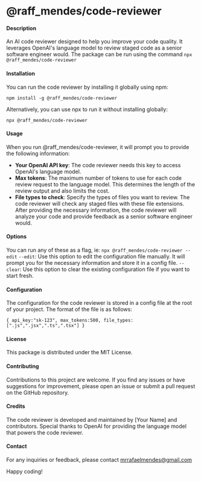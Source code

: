 
# @raff_mendes/code-reviewer

#### Description
An AI code reviewer designed to help you improve your code quality. It leverages OpenAI's language model to review staged code as a senior software engineer would. The package can be run using the command `npx @raff_mendes/code-reviewer`


#### Installation
You can run the code reviewer by installing it globally using npm:

`npm install -g @raff_mendes/code-reviewer`

Alternatively, you can use npx to run it without installing globally:

`npx @raff_mendes/code-reviewer`

#### Usage
When you run @raff_mendes/code-reviewer, it will prompt you to provide the following information:

- **Your OpenAI API key**: The code reviewer needs this key to access OpenAI's language model.
- **Max tokens**: The maximum number of tokens to use for each code review request to the language model. This determines the length of the review output and also limits the cost.
- **File types to check**: Specify the types of files you want to review. The code reviewer will check any staged files with these file extensions.
After providing the necessary information, the code reviewer will analyze your code and provide feedback as a senior software engineer would.

#### Options
You can run any of these as a flag, ie: `npx @raff_mendes/code-reviewer --edit`
`--edit`: Use this option to edit the configuration file manually. It will prompt you for the necessary information and store it in a config file.
`--clear`: Use this option to clear the existing configuration file if you want to start fresh.

#### Configuration
The configuration for the code reviewer is stored in a config file at the root of your project. The format of the file is as follows:

`{
api_key:"sk-123",
max_tokens:500,
file_types:[".js",".jsx",".ts",".tsx"]
}`

#### License
This package is distributed under the MIT License.

#### Contributing
Contributions to this project are welcome. If you find any issues or have suggestions for improvement, please open an issue or submit a pull request on the GitHub repository.

#### Credits
The code reviewer is developed and maintained by [Your Name] and contributors. Special thanks to OpenAI for providing the language model that powers the code reviewer.

#### Contact
For any inquiries or feedback, please contact mrrafaelmendes@gmail.com

Happy coding!




 